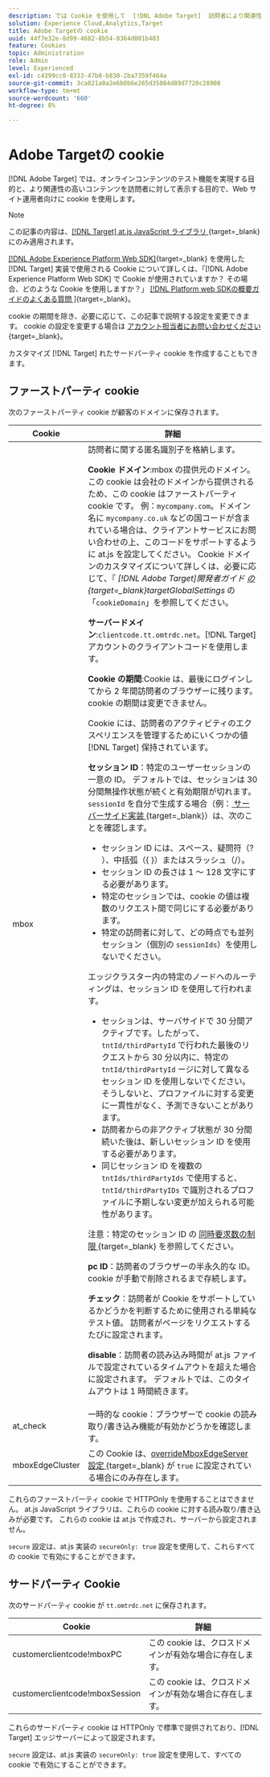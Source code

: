 ```yaml
---
description: では Cookie を使用して  [!DNL Adobe Target]  訪問者により関連性の高いオンラインコンテンツやオファーを Web サイトオペレーターがテストできるようにする方法を説明します。
solution: Experience Cloud,Analytics,Target
title: Adobe Targetの cookie
uuid: 44f7e32e-8d99-4682-8b54-8364d001b403
feature: Cookies
topic: Administration
role: Admin
level: Experienced
exl-id: c4399cc0-8333-47b8-b830-2ba7359f464a
source-git-commit: 3ca021a0a2e6b0b6e265d35084d89d7720c28908
workflow-type: tm+mt
source-wordcount: '660'
ht-degree: 8%

---
```


# Adobe Targetの cookie

[!DNL Adobe Target] では、オンラインコンテンツのテスト機能を実現する目的と、より関連性の高いコンテンツを訪問者に対して表示する目的で、Web サイト運用者向けに cookie を使用します。

>[!NOTE]
>
>この記事の内容は、[[!DNL Target] at.js JavaScript ライブラリ ](https://experienceleague.adobe.com/docs/target-dev/developer/client-side/at-js-implementation/functions-overview/targetglobalsettings.html){target=_blank} にのみ適用されます。
>
>[[!DNL Adobe Experience Platform Web SDK]](https://experienceleague.adobe.com/docs/experience-platform/edge/home.html?lang=ja){target=_blank} を使用した [!DNL Target] 実装で使用される Cookie について詳しくは、「[!DNL Adobe Experience Platform Web SDK] で Cookie が使用されていますか？ その場合、どのような Cookie を使用しますか？」 [[!DNL Platform web SDKの概要ガイドのよくある質問 &#x200B;]](https://experienceleague.adobe.com/docs/experience-platform/edge/web-sdk-faq.html){target=_blank}。
>
>cookie の期間を除き、必要に応じて、この記事で説明する設定を変更できます。 cookie の設定を変更する場合は [ アカウント担当者にお問い合わせください ](https://experienceleague.adobe.com/docs/target/using/cmp-resources-and-contact-information.html){target=_blank}。
>
>カスタマイズ [!DNL Target] れたサードパーティ cookie を作成することもできます。

## ファーストパーティ cookie

次のファーストパーティ cookie が顧客のドメインに保存されます。

| Cookie | 詳細 |
| --- | --- |
| mbox | 訪問者に関する匿名識別子を格納します。<P>**Cookie ドメイン**:mbox の提供元のドメイン。 この cookie は会社のドメインから提供されるため、この cookie はファーストパーティ cookie です。 例：`mycompany.com`。ドメイン名に `mycompany.co.uk` などの国コードが含まれている場合は、クライアントサービスにお問い合わせの上、このコードをサポートするように at.js を設定してください。 Cookie ドメインのカスタマイズについて詳しくは、必要に応じて、『 *[!DNL Adobe Target]開発者ガイド [ の ](https://experienceleague.adobe.com/docs/target-dev/developer/client-side/at-js-implementation/functions-overview/targetglobalsettings.html){target=_blank}targetGlobalSettings* の「`cookieDomain`」を参照してください。<P>**サーバードメイン**:`clientcode.tt.omtrdc.net`。[!DNL Target] アカウントのクライアントコードを使用します。<P>**Cookie の期間**:Cookie は、最後にログインしてから 2 年間訪問者のブラウザーに残ります。 cookie の期間は変更できません。<P>Cookie には、訪問者のアクティビティのエクスペリエンスを管理するためにいくつかの値 [!DNL Target] 保持されています。<P>**セッション ID**：特定のユーザーセッションの一意の ID。 デフォルトでは、セッションは 30 分間無操作状態が続くと有効期限が切れます。`sessionId` を自分で生成する場合（例：[ サーバーサイド実装 ](https://experienceleague.adobe.com/docs/target-dev/developer/server-side/server-side-overview.html){target=_blank}）は、次のことを確認します。<ul><li>セッション ID には、スペース、疑問符（? ）、中括弧（{ }）またはスラッシュ（/）。</li><li>セッション ID の長さは 1 ～ 128 文字にする必要があります。</li><li>特定のセッションでは、cookie の値は複数のリクエスト間で同じにする必要があります。</li><li>特定の訪問者に対して、どの時点でも並列セッション（個別の `sessionIds`）を使用しないでください。</li></ul>エッジクラスター内の特定のノードへのルーティングは、セッション ID を使用して行われます。<ul><li>セッションは、サーバサイドで 30 分間アクティブです。したがって、`tntId/thirdPartyId` で行われた最後のリクエストから 30 分以内に、特定の `tntId/thirdPartyId` ージに対して異なるセッション ID を使用しないでください。 そうしないと、プロファイルに対する変更に一貫性がなく、予測できないことがあります。</li><li>訪問者からの非アクティブ状態が 30 分間続いた後は、新しいセッション ID を使用する必要があります。</li><li>同じセッション ID を複数の `tntIds/thirdPartyIds` で使用すると、`tntId/thirdPartyIDs` で識別されるプロファイルに予期しない変更が加えられる可能性があります。</li></ul>注意：特定のセッション ID の [ 同時要求数の制限 ](https://experienceleague.adobe.com/docs/target/using/troubleshoot/target-limits.html?lang=ja#content-delivery){target=_blank} を参照してください。<P>**pc ID**：訪問者のブラウザーの半永久的な ID。 cookie が手動で削除されるまで存続します。<P>**チェック**：訪問者が Cookie をサポートしているかどうかを判断するために使用される単純なテスト値。 訪問者がページをリクエストするたびに設定されます。<P>**disable**：訪問者の読み込み時間が at.js ファイルで設定されているタイムアウトを超えた場合に設定されます。 デフォルトでは、このタイムアウトは 1 時間続きます。 |
| at_check | 一時的な cookie：ブラウザーで cookie の読み取り/書き込み機能が有効かどうかを確認します。 |
| mboxEdgeCluster | この Cookie は、[overrideMboxEdgeServer 設定 ](https://experienceleague.adobe.com/docs/target-dev/developer/client-side/at-js-implementation/functions-overview/targetglobalsettings.html){target=_blank} が `true` に設定されている場合にのみ存在します。 |

これらのファーストパーティ cookie で HTTPOnly を使用することはできません。 at.js JavaScript ライブラリは、これらの cookie に対する読み取り/書き込みが必要です。 これらの cookie は at.js で作成され、サーバーから設定されません。

`secure` 設定は、at.js 実装の `secureOnly: true` 設定を使用して、これらすべての cookie で有効にすることができます。

## サードパーティ Cookie

次のサードパーティ cookie が `tt.omtrdc.net` に保存されます。

| Cookie | 詳細 |
| --- | --- |
| customerclientcode!mboxPC | この cookie は、クロスドメインが有効な場合に存在します。 |
| customerclientcode!mboxSession | この cookie は、クロスドメインが有効な場合に存在します。 |

これらのサードパーティ cookie は HTTPOnly で標準で提供されており、[!DNL Target] エッジサーバーによって設定されます。

`secure` 設定は、at.js 実装の `secureOnly: true` 設定を使用して、すべての cookie で有効にすることができます。